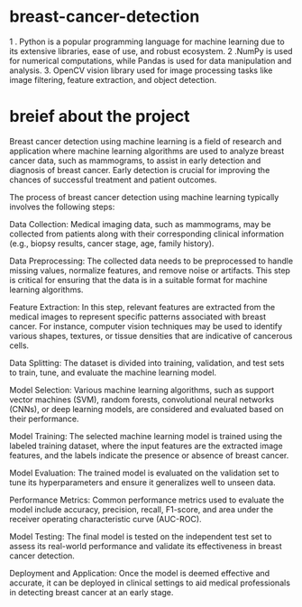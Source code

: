 # breast-cancer-detection
1 . Python is a popular programming language for machine learning due to its extensive libraries, ease of use, and robust ecosystem.
2 .NumPy is used for numerical computations, while Pandas is used for data manipulation and analysis.
3. OpenCV vision library used for image processing tasks like image filtering, feature extraction, and object detection.



# breief about the project
Breast cancer detection using machine learning is a field of research and application where machine learning algorithms are used to analyze breast cancer data, such as mammograms, to assist in early detection and diagnosis of breast cancer. Early detection is crucial for improving the chances of successful treatment and patient outcomes.

The process of breast cancer detection using machine learning typically involves the following steps:

Data Collection: Medical imaging data, such as mammograms, may be collected from patients along with their corresponding clinical information (e.g., biopsy results, cancer stage, age, family history).

Data Preprocessing: The collected data needs to be preprocessed to handle missing values, normalize features, and remove noise or artifacts. This step is critical for ensuring that the data is in a suitable format for machine learning algorithms.

Feature Extraction: In this step, relevant features are extracted from the medical images to represent specific patterns associated with breast cancer. For instance, computer vision techniques may be used to identify various shapes, textures, or tissue densities that are indicative of cancerous cells.

Data Splitting: The dataset is divided into training, validation, and test sets to train, tune, and evaluate the machine learning model.

Model Selection: Various machine learning algorithms, such as support vector machines (SVM), random forests, convolutional neural networks (CNNs), or deep learning models, are considered and evaluated based on their performance.

Model Training: The selected machine learning model is trained using the labeled training dataset, where the input features are the extracted image features, and the labels indicate the presence or absence of breast cancer.

Model Evaluation: The trained model is evaluated on the validation set to tune its hyperparameters and ensure it generalizes well to unseen data.

Performance Metrics: Common performance metrics used to evaluate the model include accuracy, precision, recall, F1-score, and area under the receiver operating characteristic curve (AUC-ROC).

Model Testing: The final model is tested on the independent test set to assess its real-world performance and validate its effectiveness in breast cancer detection.

Deployment and Application: Once the model is deemed effective and accurate, it can be deployed in clinical settings to aid medical professionals in detecting breast cancer at an early stage.
